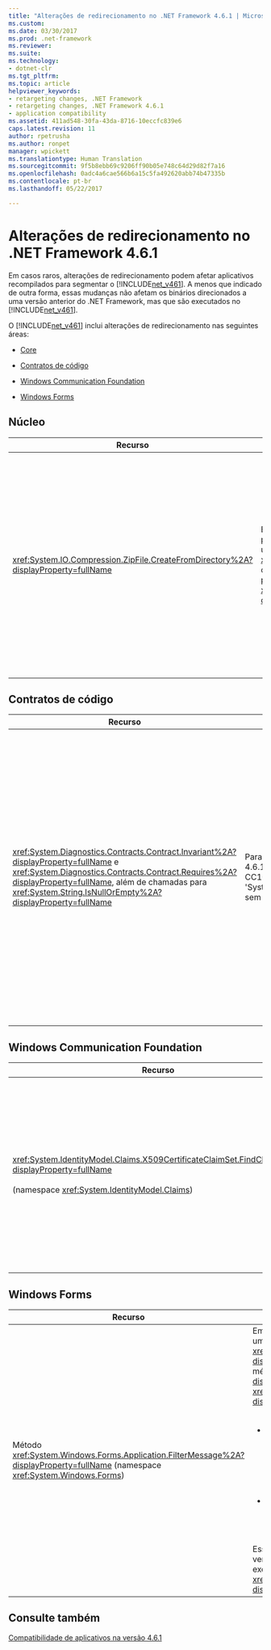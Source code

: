```yaml
---
title: "Alterações de redirecionamento no .NET Framework 4.6.1 | Microsoft Docs"
ms.custom: 
ms.date: 03/30/2017
ms.prod: .net-framework
ms.reviewer: 
ms.suite: 
ms.technology:
- dotnet-clr
ms.tgt_pltfrm: 
ms.topic: article
helpviewer_keywords:
- retargeting changes, .NET Framework
- retargeting changes, .NET Framework 4.6.1
- application compatibility
ms.assetid: 411ad548-30fa-43da-8716-10eccfc839e6
caps.latest.revision: 11
author: rpetrusha
ms.author: ronpet
manager: wpickett
ms.translationtype: Human Translation
ms.sourcegitcommit: 9f5b8ebb69c9206ff90b05e748c64d29d82f7a16
ms.openlocfilehash: 0adc4a6cae566b6a15c5fa492620abb74b47335b
ms.contentlocale: pt-br
ms.lasthandoff: 05/22/2017

---
```

# <a name="retargeting-changes-in-the-net-framework-461"></a>Alterações de redirecionamento no .NET Framework 4.6.1
Em casos raros, alterações de redirecionamento podem afetar aplicativos recompilados para segmentar o [!INCLUDE[net_v461](../../../includes/net-v461-md.md)]. A menos que indicado de outra forma, essas mudanças não afetam os binários direcionados a uma versão anterior do .NET Framework, mas que são executados no [!INCLUDE[net_v461](../../../includes/net-v461-md.md)].  
  
 O [!INCLUDE[net_v461](../../../includes/net-v461-md.md)] inclui alterações de redirecionamento nas seguintes áreas:  
  
-   [Core](#Core)  
  
-   [Contratos de código](#Contracts)  
  
-   [Windows Communication Foundation](#WCF)  
  
-   [Windows Forms](#WinForms)  
  
<a name="Core"></a>   
## <a name="core"></a>Núcleo  
  
|Recurso|Alteração|Impacto|Escopo|  
|-------------|------------|------------|-----------|  
|<xref:System.IO.Compression.ZipFile.CreateFromDirectory%2A?displayProperty=fullName>|Em aplicativos direcionados a [!INCLUDE[net_v461](../../../includes/net-v461-md.md)] e versões posteriores, o caractere separador do caminho foi alterado de uma barra invertida ("\\") para uma barra ("/") na propriedade <xref:System.IO.Compression.ZipArchiveEntry.FullName%2A> de objetos <xref:System.IO.Compression.ZipArchiveEntry> criados por sobrecargas do método <xref:System.IO.Compression.ZipFile.CreateFromDirectory%2A?displayProperty=fullName>.|A alteração traz a implementação do .NET em conformidade com a seção 4.4.17.1 da [Especificação de formato de arquivo .ZIP](https://pkware.cachefly.net/webdocs/casestudies/APPNOTE.TXT) e permite que arquivamentos .ZIP sejam descompactados em sistemas não Windows.<br /><br /> No entanto, em aplicativos direcionados ao [!INCLUDE[net_v461](../../../includes/net-v461-md.md)] e versões posteriores, é possível recusar esse comportamento. Para saber mais, confira [Mitigation: ZipArchiveEntry.FullName Path Separator](../../../docs/framework/migration-guide/mitigation-ziparchiveentry-fullname-path-separator.md) (Mitigação: separador de caminho ZipArchiveEntry.FullName).|Edge|  
  
<a name="Contracts"></a>   
## <a name="code-contracts"></a>Contratos de código  
  
|Recurso|Alteração|Impacto|Escopo|  
|-------------|------------|------------|-----------|  
|<xref:System.Diagnostics.Contracts.Contract.Invariant%2A?displayProperty=fullName> e <xref:System.Diagnostics.Contracts.Contract.Requires%2A?displayProperty=fullName>, além de chamadas para <xref:System.String.IsNullOrEmpty%2A?displayProperty=fullName>|Para aplicativos direcionados ao .NET Framework 4.6.1, o regravador emite o aviso do compilador CC1036: "Chamada detectada ao método 'System.String.IsNullOrWhiteSpace(System.String)' sem [Pure] no método..."|Esse é um aviso do compilador, e não um erro do compilador.<br /><br /> Esse comportamento foi abordado em [Problema nº 339 no GitHub](https://github.com/Microsoft/CodeContracts/issues/339). Para eliminar esse aviso, você pode baixar e compilar uma versão atualizada do código-fonte para as ferramentas de Contratos de Código no [GitHub](https://github.com/Microsoft/CodeContracts/blob/master/README.md). As informações para download são encontradas no fim da página.|Secundário|  
  
<a name="WCF"></a>   
## <a name="windows-communication-foundation"></a>Windows Communication Foundation  
  
|Recurso|Alteração|Impacto|Escopo|  
|-------------|------------|------------|-----------|  
|<xref:System.IdentityModel.Claims.X509CertificateClaimSet.FindClaims%2A?displayProperty=fullName><br /><br /> (namespace <xref:System.IdentityModel.Claims>)|Em aplicativos direcionados ao [!INCLUDE[net_v461](../../../includes/net-v461-md.md)], se um conjunto de declarações X509 for inicializado de um certificado que tenha várias entradas DNS em seu campo SAN, o método <xref:System.IdentityModel.Claims.X509CertificateClaimSet.FindClaims%2A> tentará corresponder o argumento `claimType` a todas as entradas DNS.<br /><br /> Em aplicativos direcionados a versões anteriores do .NET Framework, o método <xref:System.IdentityModel.Claims.X509CertificateClaimSet.FindClaims%2A> tenta corresponder o argumento `claimType` apenas à última entrada DNS.|Essa alteração afeta todos os aplicativos direcionados ao [!INCLUDE[net_v461](../../../includes/net-v461-md.md)]. Os aplicativos direcionados a versões anteriores do .NET Framework não são afetados.<br /><br /> No entanto, em aplicativos direcionados ao [!INCLUDE[net_v461](../../../includes/net-v461-md.md)], é possível recusar esse comportamento. Além disso, para aplicativos direcionados a versões anteriores do .NET Framework, mas que são executados no [!INCLUDE[net_v461](../../../includes/net-v461-md.md)], é possível aceitar esse comportamento. Para saber mais, confira [Mitigation: X509CertificateClaimSet.FindClaims Method](../../../docs/framework/migration-guide/mitigation-x509certificateclaimset-findclaims-method.md) (Mitigação: método X509CertificateClaimSet.FindClaims).|Secundário|  
  
<a name="WinForms"></a>   
## <a name="windows-forms"></a>Windows Forms  
  
|Recurso|Alteração|Impacto|Escopo|  
|-------------|------------|------------|-----------|  
|Método <xref:System.Windows.Forms.Application.FilterMessage%2A?displayProperty=fullName> (namespace <xref:System.Windows.Forms>)|Em aplicativos do Windows Forms direcionados ao [!INCLUDE[net_v461](../../../includes/net-v461-md.md)], uma implementação de <xref:System.Windows.Forms.IMessageFilter.PreFilterMessage%2A?displayProperty=fullName> personalizada pode filtrar mensagens quando o método <xref:System.Windows.Forms.Application.FilterMessage%2A?displayProperty=fullName> é chamado se a implementação <xref:System.Windows.Forms.IMessageFilter.PreFilterMessage%2A?displayProperty=fullName>:<br /><br /> <ul><li>Executa uma ou ambas as ações:<br /><br /> <ul><li>Adiciona um filtro de mensagem chamando o método <xref:System.Windows.Forms.Application.AddMessageFilter%2A>.</li><li>Remove um filtro de mensagem chamando o método <xref:System.Windows.Forms.Application.RemoveMessageFilter%2A>. método.</li></ul></li><li>**E** bombeia mensagens chamando o método <xref:System.Windows.Forms.Application.DoEvents%2A?displayProperty=fullName>.</li></ul><br /> Essas implementações em aplicativos do Windows Forms direcionados a versões anteriores do .NET Framework geram, em alguns casos, uma exceção <xref:System.IndexOutOfRangeException> quando o método <xref:System.Windows.Forms.Application.FilterMessage%2A?displayProperty=fullName> é chamado|Essa alteração afeta todos os aplicativos direcionados ao [!INCLUDE[net_v461](../../../includes/net-v461-md.md)]. Os aplicativos direcionados a versões anteriores do .NET Framework não são afetados.<br /><br /> No entanto, em aplicativos direcionados ao [!INCLUDE[net_v461](../../../includes/net-v461-md.md)], é possível recusar esse comportamento. Além disso, para aplicativos direcionados a versões anteriores do .NET Framework, mas que são executados no [!INCLUDE[net_v461](../../../includes/net-v461-md.md)], é possível aceitar esse comportamento. Para saber mais, confira [Mitigation: Custom IMessageFilter.PreFilterMessage Implementations](../../../docs/framework/migration-guide/mitigation-custom-imessagefilter-prefiltermessage-implementations.md) (Mitigação: implementações personalizadas de IMessageFilter.PreFilterMessage).|Edge|  
  
## <a name="see-also"></a>Consulte também  
 [Compatibilidade de aplicativos na versão 4.6.1](../../../docs/framework/migration-guide/application-compatibility-in-the-net-framework-4-6-1.md)
